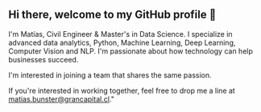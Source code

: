 ## Hi there, welcome to my GitHub profile 👋

I'm Matías, Civil Engineer & Master's in Data Science. I specialize in advanced data analytics, Python, Machine Learning, Deep Learning, Computer Vision and NLP. I'm passionate about how technology can help businesses succeed.

I'm interested in joining a team that shares the same passion.

If you're interested in working together, feel free to drop me a line at matias.bunster@grancapital.cl."

<!--
**MatiasBunsterRaby/MatiasBunsterRaby** is a ✨ _special_ ✨ repository because its `README.md` (this file) appears on your GitHub profile.

Here are some ideas to get you started:

- 🔭 I’m currently working on ...
- 🌱 I’m currently learning ...
- 👯 I’m looking to collaborate on ...
- 🤔 I’m looking for help with ...
- 💬 Ask me about ...
- 📫 How to reach me: ...
- 😄 Pronouns: ...
- ⚡ Fun fact: ...
--
